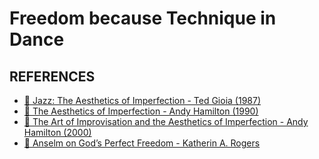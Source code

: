 # Freedom because Technique in Dance



## REFERENCES
- [:bookmark_tabs: Jazz: The Aesthetics of Imperfection - Ted Gioia (1987)](https://files.software-carpentry.org/training-course/2014/03/The-Aesthetics-of-Imperfection.pdf)
- [:bookmark_tabs: The Aesthetics of Imperfection - Andy Hamilton (1990)](https://www.jstor.org/stable/3751429)
- [:bookmark_tabs: The Art of Improvisation and the Aesthetics of Imperfection - Andy Hamilton (2000)]()
- [:bookmark_tabs: Anselm on God’s Perfect Freedom - Katherin A. Rogers](https://www.anselm.edu/sites/default/files/Documents/Institute%20of%20SA%20Studies/4.5.3.2j_11Rogers.pdf)
